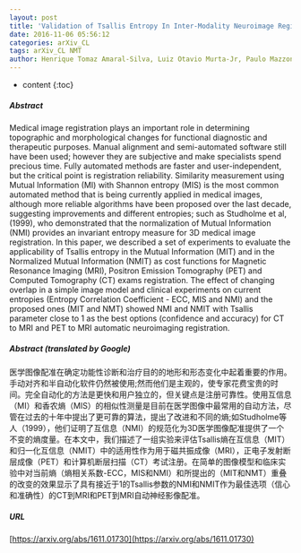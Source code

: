```yaml
---
layout: post
title: 'Validation of Tsallis Entropy In Inter-Modality Neuroimage Registration'
date: 2016-11-06 05:56:12
categories: arXiv_CL
tags: arXiv_CL NMT
author: Henrique Tomaz Amaral-Silva, Luiz Otavio Murta-Jr, Paulo Mazzoncini de Azevedo-Marques, Lauro Wichert-Ana, V. B. Surya Prasath, Colin Studholme
---
```


* content
{:toc}

##### Abstract
Medical image registration plays an important role in determining topographic and morphological changes for functional diagnostic and therapeutic purposes. Manual alignment and semi-automated software still have been used; however they are subjective and make specialists spend precious time. Fully automated methods are faster and user-independent, but the critical point is registration reliability. Similarity measurement using Mutual Information (MI) with Shannon entropy (MIS) is the most common automated method that is being currently applied in medical images, although more reliable algorithms have been proposed over the last decade, suggesting improvements and different entropies; such as Studholme et al, (1999), who demonstrated that the normalization of Mutual Information (NMI) provides an invariant entropy measure for 3D medical image registration. In this paper, we described a set of experiments to evaluate the applicability of Tsallis entropy in the Mutual Information (MIT) and in the Normalized Mutual Information (NMIT) as cost functions for Magnetic Resonance Imaging (MRI), Positron Emission Tomography (PET) and Computed Tomography (CT) exams registration. The effect of changing overlap in a simple image model and clinical experiments on current entropies (Entropy Correlation Coefficient - ECC, MIS and NMI) and the proposed ones (MIT and NMT) showed NMI and NMIT with Tsallis parameter close to 1 as the best options (confidence and accuracy) for CT to MRI and PET to MRI automatic neuroimaging registration.

##### Abstract (translated by Google)
医学图像配准在确定功能性诊断和治疗目的的地形和形态变化中起着重要的作用。手动对齐和半自动化软件仍然被使用;然而他们是主观的，使专家花费宝贵的时间。完全自动化的方法是更快和用户独立的，但关键点是注册可靠性。使用互信息（MI）和香农熵（MIS）的相似性测量是目前在医学图像中最常用的自动方法，尽管在过去的十年中提出了更可靠的算法，提出了改进和不同的熵;如Studholme等人（1999），他们证明了互信息（NMI）的规范化为3D医学图像配准提供了一个不变的熵度量。在本文中，我们描述了一组实验来评估Tsallis熵在互信息（MIT）和归一化互信息（NMIT）中的适用性作为用于磁共振成像（MRI），正电子发射断层成像（PET）和计算机断层扫描（CT）考试注册。在简单的图像模型和临床实验中对当前熵（熵相关系数-ECC，MIS和NMI）和所提出的（MIT和NMT）重叠的改变的效果显示了具有接近于1的Tsallis参数的NMI和NMIT作为最佳选项（信心和准确性）的CT到MRI和PET到MRI自动神经影像配准。

##### URL
[https://arxiv.org/abs/1611.01730](https://arxiv.org/abs/1611.01730)

